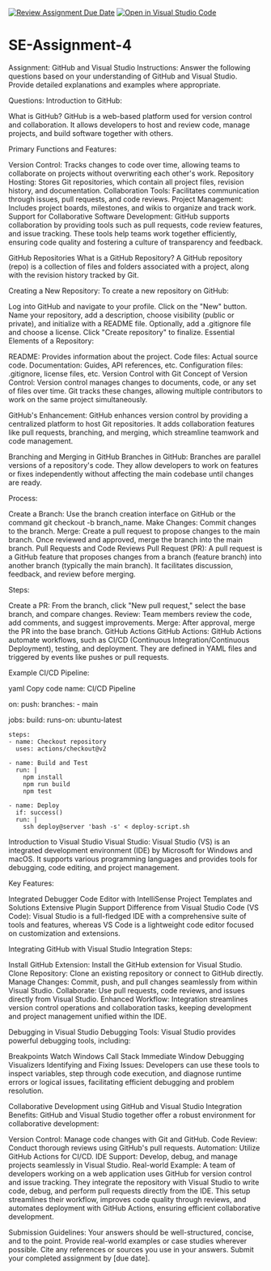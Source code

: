 [![Review Assignment Due Date](https://classroom.github.com/assets/deadline-readme-button-22041afd0340ce965d47ae6ef1cefeee28c7c493a6346c4f15d667ab976d596c.svg)](https://classroom.github.com/a/GvXCZgfk)
[![Open in Visual Studio Code](https://classroom.github.com/assets/open-in-vscode-2e0aaae1b6195c2367325f4f02e2d04e9abb55f0b24a779b69b11b9e10269abc.svg)](https://classroom.github.com/online_ide?assignment_repo_id=15345090&assignment_repo_type=AssignmentRepo)
# SE-Assignment-4
Assignment: GitHub and Visual Studio
Instructions:
Answer the following questions based on your understanding of GitHub and Visual Studio. Provide detailed explanations and examples where appropriate.

Questions:
Introduction to GitHub:

What is GitHub?
GitHub is a web-based platform used for version control and collaboration. It allows developers to host and review code, manage projects, and build software together with others.

Primary Functions and Features:

Version Control: Tracks changes to code over time, allowing teams to collaborate on projects without overwriting each other's work.
Repository Hosting: Stores Git repositories, which contain all project files, revision history, and documentation.
Collaboration Tools: Facilitates communication through issues, pull requests, and code reviews.
Project Management: Includes project boards, milestones, and wikis to organize and track work.
Support for Collaborative Software Development:
GitHub supports collaboration by providing tools such as pull requests, code review features, and issue tracking. These tools help teams work together efficiently, ensuring code quality and fostering a culture of transparency and feedback.

GitHub Repositories
What is a GitHub Repository?
A GitHub repository (repo) is a collection of files and folders associated with a project, along with the revision history tracked by Git.

Creating a New Repository:
To create a new repository on GitHub:

Log into GitHub and navigate to your profile.
Click on the "New" button.
Name your repository, add a description, choose visibility (public or private), and initialize with a README file.
Optionally, add a .gitignore file and choose a license.
Click "Create repository" to finalize.
Essential Elements of a Repository:

README: Provides information about the project.
Code files: Actual source code.
Documentation: Guides, API references, etc.
Configuration files: .gitignore, license files, etc.
Version Control with Git
Concept of Version Control:
Version control manages changes to documents, code, or any set of files over time. Git tracks these changes, allowing multiple contributors to work on the same project simultaneously.

GitHub's Enhancement:
GitHub enhances version control by providing a centralized platform to host Git repositories. It adds collaboration features like pull requests, branching, and merging, which streamline teamwork and code management.

Branching and Merging in GitHub
Branches in GitHub:
Branches are parallel versions of a repository's code. They allow developers to work on features or fixes independently without affecting the main codebase until changes are ready.

Process:

Create a Branch: Use the branch creation interface on GitHub or the command git checkout -b branch_name.
Make Changes: Commit changes to the branch.
Merge: Create a pull request to propose changes to the main branch. Once reviewed and approved, merge the branch into the main branch.
Pull Requests and Code Reviews
Pull Request (PR):
A pull request is a GitHub feature that proposes changes from a branch (feature branch) into another branch (typically the main branch). It facilitates discussion, feedback, and review before merging.

Steps:

Create a PR: From the branch, click "New pull request," select the base branch, and compare changes.
Review: Team members review the code, add comments, and suggest improvements.
Merge: After approval, merge the PR into the base branch.
GitHub Actions
GitHub Actions:
GitHub Actions automate workflows, such as CI/CD (Continuous Integration/Continuous Deployment), testing, and deployment. They are defined in YAML files and triggered by events like pushes or pull requests.

Example CI/CD Pipeline:

yaml
Copy code
name: CI/CD Pipeline

on:
  push:
    branches:
      - main

jobs:
  build:
    runs-on: ubuntu-latest

    steps:
    - name: Checkout repository
      uses: actions/checkout@v2

    - name: Build and Test
      run: |
        npm install
        npm run build
        npm test

    - name: Deploy
      if: success()
      run: |
        ssh deploy@server 'bash -s' < deploy-script.sh
Introduction to Visual Studio
Visual Studio:
Visual Studio (VS) is an integrated development environment (IDE) by Microsoft for Windows and macOS. It supports various programming languages and provides tools for debugging, code editing, and project management.

Key Features:

Integrated Debugger
Code Editor with IntelliSense
Project Templates and Solutions
Extensive Plugin Support
Difference from Visual Studio Code (VS Code):
Visual Studio is a full-fledged IDE with a comprehensive suite of tools and features, whereas VS Code is a lightweight code editor focused on customization and extensions.

Integrating GitHub with Visual Studio
Integration Steps:

Install GitHub Extension: Install the GitHub extension for Visual Studio.
Clone Repository: Clone an existing repository or connect to GitHub directly.
Manage Changes: Commit, push, and pull changes seamlessly from within Visual Studio.
Collaborate: Use pull requests, code reviews, and issues directly from Visual Studio.
Enhanced Workflow:
Integration streamlines version control operations and collaboration tasks, keeping development and project management unified within the IDE.

Debugging in Visual Studio
Debugging Tools:
Visual Studio provides powerful debugging tools, including:

Breakpoints
Watch Windows
Call Stack
Immediate Window
Debugging Visualizers
Identifying and Fixing Issues:
Developers can use these tools to inspect variables, step through code execution, and diagnose runtime errors or logical issues, facilitating efficient debugging and problem resolution.

Collaborative Development using GitHub and Visual Studio
Integration Benefits:
GitHub and Visual Studio together offer a robust environment for collaborative development:

Version Control: Manage code changes with Git and GitHub.
Code Review: Conduct thorough reviews using GitHub's pull requests.
Automation: Utilize GitHub Actions for CI/CD.
IDE Support: Develop, debug, and manage projects seamlessly in Visual Studio.
Real-world Example:
A team of developers working on a web application uses GitHub for version control and issue tracking. They integrate the repository with Visual Studio to write code, debug, and perform pull requests directly from the IDE. This setup streamlines their workflow, improves code quality through reviews, and automates deployment with GitHub Actions, ensuring efficient collaborative development.

Submission Guidelines:
Your answers should be well-structured, concise, and to the point.
Provide real-world examples or case studies wherever possible.
Cite any references or sources you use in your answers.
Submit your completed assignment by [due date].

